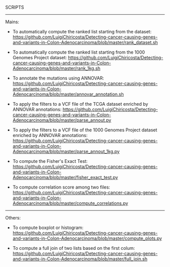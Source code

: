 SCRIPTS

------------------------------

Mains:
- To automatically compute the ranked list starting from the dataset: 
  https://github.com/LuigiChiricosta/Detecting-cancer-causing-genes-and-variants-in-Colon-Adenocarcinoma/blob/master/rank_dataset.sh
  
- To automatically compute the ranked list starting from the 1000 Genomes Project dataset: 
  https://github.com/LuigiChiricosta/Detecting-cancer-causing-genes-and-variants-in-Colon-Adenocarcinoma/blob/master/rank_1kg.sh
  
- To annotate the mutations using ANNOVAR:
  https://github.com/LuigiChiricosta/Detecting-cancer-causing-genes-and-variants-in-Colon-Adenocarcinoma/blob/master/annovar_annotation.sh
  
- To apply the filters to a VCF file of the TCGA dataset enriched by ANNOVAR annotations:
  https://github.com/LuigiChiricosta/Detecting-cancer-causing-genes-and-variants-in-Colon-Adenocarcinoma/blob/master/parse_annout.py
  
- To apply the filters to a VCF file of the 1000 Genomes Project dataset enriched by ANNOVAR annotations:
  https://github.com/LuigiChiricosta/Detecting-cancer-causing-genes-and-variants-in-Colon-Adenocarcinoma/blob/master/parse_annout_1kg.py
  
- To compute the Fisher's Exact Test:
  https://github.com/LuigiChiricosta/Detecting-cancer-causing-genes-and-variants-in-Colon-Adenocarcinoma/blob/master/fisher_exact_test.py
  
- To compute correlation score among two files:
  https://github.com/LuigiChiricosta/Detecting-cancer-causing-genes-and-variants-in-Colon-Adenocarcinoma/blob/master/compute_correlations.py
  
------------------------------

Others:

- To compute boxplot or histogram: 
  https://github.com/LuigiChiricosta/Detecting-cancer-causing-genes-and-variants-in-Colon-Adenocarcinoma/blob/master/compute_plots.py

- To compute a full join of two lists based on the first colum:
  https://github.com/LuigiChiricosta/Detecting-cancer-causing-genes-and-variants-in-Colon-Adenocarcinoma/blob/master/full_join.sh
